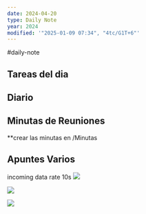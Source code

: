 ```yaml
---
date: 2024-04-20
type: Daily Note
year: 2024
modified: '"2025-01-09 07:34", "4tc/G1T+6"'
---
```

#daily-note

## Tareas del dia

## Diario

## Minutas de Reuniones
**crear las minutas en /Minutas

## Apuntes Varios

incoming data rate 10s
![](Pasted%20image%2020240420110852.png)

![](Pasted%20image%2020240420111047.png)

![](Pasted%20image%2020240420111244.png)